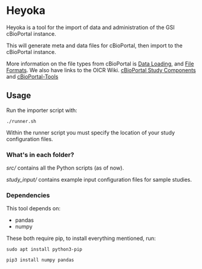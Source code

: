 #  Heyoka
Heyoka is a tool for the import of data and administration of the GSI cBioPortal instance. 

This will generate meta and data files for cBioPortal, then import to the cBioPortal instance.

More information on the file types from cBioPortal is [Data Loading](https://cbioportal.readthedocs.io/en/latest/Data-Loading.html),
and [File Formats](https://cbioportal.readthedocs.io/en/latest/File-Formats.html). 
We also have links to the OICR Wiki. [cBioPortal Study Components](https://wiki.oicr.on.ca/display/GSI/cBioPortal+Study+Components)
and [cBioPortal-Tools](https://wiki.oicr.on.ca/display/GSI/cBioPortal-Tools)

## Usage

Run the importer script with:
```
./runner.sh
```
Within the runner script you must specify the location of your study configuration files.


### What's in each folder?

_src/_ contains all the Python scripts (as of now).

_study_input/_ contains example input configuration files for sample studies.

### Dependencies
This tool depends on:
* pandas
* numpy

These both require pip, to install everything mentioned, run:
```
sudo apt install python3-pip

pip3 install numpy pandas
```